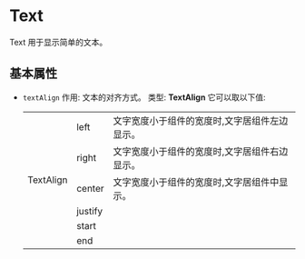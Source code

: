 # Text
Text 用于显示简单的文本。

## 基本属性

- `textAlign`
作用: 文本的对齐方式。
类型: **TextAlign** 
它可以取以下值:
    <table>
    <tr>
        <td rowspan=6>TextAlign</td>
        <td>left</td>
        <td>文字宽度小于组件的宽度时,文字居组件左边显示。</td>
    </tr>
    <tr>
        <td>right</td>
        <td>文字宽度小于组件的宽度时,文字居组件右边显示。</td>
    </tr>
    <tr>
        <td>center</td>
        <td>文字宽度小于组件的宽度时,文字居组件中显示。</td>
    </tr>
    <tr>
        <td>justify</td>
        <td></td>
    </tr>
    <tr>
        <td>start</td>
        <td></td>
    </tr>
    <tr>
        <td>end</td>
        <td></td>
    </tr>
    </table>